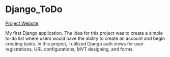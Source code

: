 # Django_ToDo
[Project Website](https://web-production-221a.up.railway.app/)

My first Django application. The idea for this project was to create a simple to-do list where users would have the ability to create an account and begin creating tasks. In this project, I utilized Django auth views for user registrations, URL configurations, MVT designing, and forms.
